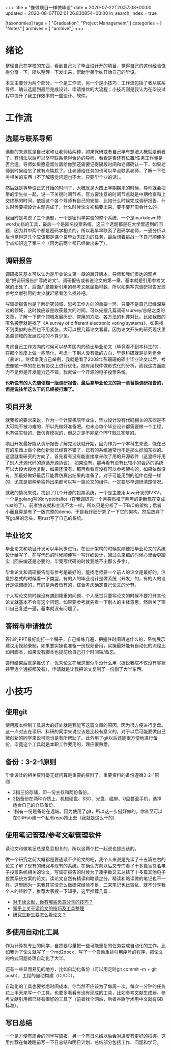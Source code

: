+++
title = "像做项目一样做毕设"
date = 2020-07-22T20:57:08+00:00
updated = 2020-08-07T02:01:26.830854+00:00
in_search_index = true

[taxonomies]
tags = [ "Graduation", "Project Management",]
categories = [ "Notes",]
archives = [ "archive",]
+++
# 绪论

整理自己在学校的东西，看到自己为了毕业设计开的项目，觉得自己的这份经验值得分享一下，所以整理一下发出来，帮助学弟学妹开始自己的毕设。

本文主要分为两个部分，一个是工作流，另一个是小技巧：工作流包括了我从联系导师、确认选题到最后完成设计、申请推优的大流程；小技巧则是我认为在毕设过程中提升了我工作效率的一些设计、软件。

<!--more-->

# 工作流

## 选题与联系导师

选题的来源就是自己定和让老师给两种，如果保研或者自己早有想法大概就是前者了。有想法以后可以尽早联系觉得合适的导师，看看是否还有位置/任务工作量是否合适。导师如果愿意留位置给你那还需要记得隔段时间和老师确认一下，如果老师到时候给忘了就有点尴尬了。让老师给任务的也可以早点联系老师，了解一下任务相关的东西（不了解感觉问题也不大，只要毕个业的话）。

然后就是等毕设正式开始的时间了，大概就是大四上学期期末的时候，导师就会把带的学生拉一起，说一下关键时间节点，官方要注意的时间节点就是中期检查和上交终稿的时间，依据这个各个导师有自己的安排，比如什么时候完成调研报告、什么时候要把设计主题完成了、什么时候论文初稿要出来、要不要开周会什么的。

我当时是考虑了三个选题，一个是密码学实验的整个系统，一个是markdown转word文档的工具，最后一个是匿名投票系统，这三个选题都是在大学里遇到的问题，因为其中两个都是密码学相关的，所以我早早联系了密码学老师，一通分析以后也觉得这几个应该都是谋个良毕业无压力的任务，最后想着挑战一下自己顺便多学点知识选了第三个（因为前两个都已经做出来了）。

## 调研报告

调研报告基本可以认为是毕业论文第一章的展开版本，导师和我们表达的观点是“把调研报告扩写成论文”。调研报告或者说论文的第一章，基本就是引用参考文献的出处了，后面几章能新引用的参考文献屈指可数，所以如果写完调研报告发现参考文献引用的太少就赶紧看怎么找补吧。

写调研报告也是了解研究领域、思考工作方向的重要一环，只要不是自己已经深耕过的领域，这时候应该是收获最大的时间。可以先搜几篇调研/survey/总结之类的文章，了解一下整个领域发展历史、常用的方法、各方法的利弊对比。比如我做的匿名投票就是找了《A survey of different electronic voting systems》，如果找不到类似的东西也不用紧张，大可以搜几篇论文看看，因为论文开头的研究现状里追溯领域的发展过程的不算少见。

考虑自己工作方向的时候可以参考国内的硕士毕业论文（毕竟看不到本科生的），在那个难度上做一些简化，考虑一下别人没有做的方向，毕竟科研就是排列组合（暴论）。继续拿我自己举例，我就是看了2008年彭珊珊的硕士毕业论文以后，考虑像她一样的在已有协议上进行优化，她有用软件做形式化的分析，而我这方面能力不足但是开发能力还不错，我就做一个开源的电子投票系统。

**也听说有的人先随便糊一版调研报告，最后拿毕业论文的第一章替换调研报告的，但是说往年这么干的已经被打爆了。**

## 项目开发

就我校的要求来说，作为一个计算机院毕业生，毕业设计没有代码相关的东西是不太可能不被刁难的，所以先做好准备吧。也未必每个毕业设计都需要做一个工程，也有做实验的、做仿真模拟的，但总之是不能拿个PPT就过答辩的。

项目开发最好能从调研报告了解完现状就开始，因为作为一个本科生来说，能在已有的东西上做个微创新就已经算不错了，已有的系统通常也不是那么好加东西的。这里就看研究的方向了，首先看有没有能直接拿来改了用的开源软件（这里呼吁用了别人开源代码的遵循开源协议），如果没有，那再看有没有比较小的合适的系统可以大段大段地复制，如果还没有，那再看看有没有可以参考架构的，如果依然没有，那最好做好最后只能靠仿真出结果的准备了。对于可能用到的组件也是一样的，尤其是那种单独拎出来都可以写一篇论文的组件，一定要尽早调研清楚情况。

就我的情况来说，找到了几个开源的投票系统，一个是主要用Java开发的IVXV，一个是golang写的cryptoballot（在我调研完一个月突然推了两年的更新现在变成rust的了）。前者协议就和主流不太一样，所以只是分析了一下B/C的架构；后者小而且算是有了一版完整的demo，于是我仔细研究了一下它的架构，然后放弃了写go屎的念头，用rust写了自己的系统。

## 毕业论文

毕业论文和项目开发可以半同步进行，在设计架构的时候就顺便把毕业论文的系统设计给写了，在写代码的时候顺便写一写详细设计，回过头来编的时候心里会更踏实（回来编还是必要的，毕竟写代码的时候我憋不出那么多字）。

毕业论文和调研报告能有参考是最好的，能找老师要一个前人的论文是最好的，注意抄格式的时候看一下类型，有的人的毕业设计是做系统（开发）的，有的人的设计是做调研的，有的是两者皆有的，综合考虑确定自己论文的分节。

个人写论文的时候没有遇到降重的问题，个人感觉只要写论文的时候不要打开其他论文就基本不会有这个问题，如果要参考就先看一下别人的主体意思，然后关了窗口自己复述一遍，基本就没有问题了。

## 答辩与申请推优

答辩的PPT最好能打一个稿子，自己排练几遍，把握住时间语速什么的，系统展示建议用视频录制，如果要实操也准备一份视频备用，实操最好能有自动化的流程比如用脚本，如果没有脚本也提前给自己打个时间轴/备忘。

答辩结束后就是推优了，优秀论文在我这里似乎没什么用（据说我院不仅没有奖状甚至连个通报都没有），申请就是让我把论文复制了一份删了大半东西。

# 小技巧

## 使用git

使用版本控制工具最大的好处就是我能写这篇文章的原因，因为很方便进行复盘。这一点对志在读研、科研的同学来说应该是比较有意义的，对于以后可能要做自己微创新的同学来说可能也是有所帮助了。此外用了git以后还能很方便地进行备份，毕竟这个工具就是本职工作要用的，理应很熟悉。

## 备份：3-2-1原则

毕业设计的相关资料毫无疑问算是重要的资料了，重要资料的备份遵循3-2-1原则：

- 3指三份存储，即一份主存和两份备份。
- 2指备份在两种介质上，机械硬盘、SSD、光盘、磁带、U盘甚至手机，选择适合自己的介质备份。
- 1指有一份是备份在远端。因为使用了git，所以这一步挺好做的，你甚至可以在GitHub建一个私有repo推上去（我就是这么干的）

## 使用笔记管理/参考文献管理软件

读论文和做笔记总是息息相关的，所以这两个拉一起说也是应该的。

做一个研究之前大概都是要通读不少论文的吧，我个人来说是先读了十五篇左右的论文了解了现有的研究与现有的系统，在确认方向以后又专门看了十多篇盲签名电子投票系统相关的论文，写调研报告的时候为了凑字数又去总结了十多篇其他电子投票系统方案的论文。读论文自然有精读和略读之分，精读和略读做的笔记也不一样。这里因为一来我其实没怎么做研究经验不足，二来笔记也比较乱，就不分享我个人的经验了，推荐大家搜一下知乎，这里推荐几篇：

- [对于读文献，你有哪些愿意分享的技巧？](https://www.zhihu.com/question/37779411)
- [知乎上关于读论文的技巧及工具整理](https://zhuanlan.zhihu.com/p/47024495)
- [研究生新生要怎么看论文？](https://www.zhihu.com/question/304334959)

## 多使用自动化工具

作为计算机专业的同学，自然要尽量把一些可能重复的任务变成自动化的工作。比如我为了论文就写了一个md2docx，写了一个自动重排引用序号的程序，把论文的格式问题处理自动化了大半。

还有一些显而易见的地方，比如自动化备份（可以用定时git commit -m + git push），工程的自动构建（CI/CD）。

自动化的工具也要考虑时间成本，你当然不应该为了每周一次，每次一分钟的任务花上半天来写一个工具。也要多看看有没有现成的工具，比如参考文献生成器、参考文献引用都已经有很好的工具了（前者找个网站，后者谷歌学术用中文就有GB标准）。

## 写日总结

一个是方便有周会的同学写周报，另一个有日总结以后会对进度有更好的把握。这里推荐在每晚睡前写一下日总结和明日计划，总结部分包括工作、问题和学习。